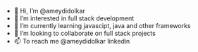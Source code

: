 - 👋 Hi, I’m @ameydidolkar
- 👀 I’m interested in full stack development
- 🌱 I’m currently learning javascipt, java and other frameworks
- 💞️ I’m looking to collaborate on full stack projects
- 📫 To reach me @ameydidolkar linkedin

<!---
ameydidolkar/ameydidolkar is a ✨ special ✨ repository because its `README.md` (this file) appears on your GitHub profile.
You can click the Preview link to take a look at your changes.
--->
